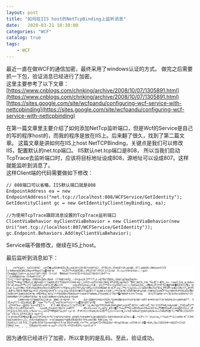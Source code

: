 ```yaml
---                
layout: post                
title: "如何在IIS host的NetTcpBinding上监听消息" 
date:   2020-03-21 10:30:00                 
categories: "WCF"                
catalog: true                
tags:                 
    - WCF                
---      
```

最近一直在做WCF的通信加密，最终采用了windows认证的方式。 做完之后需要抓一下包，验证消息已经进行了加密。  
这里主要参考了以下文章：   
[https://www.cnblogs.com/chnking/archive/2008/10/07/1305891.html](https://www.cnblogs.com/chnking/archive/2008/10/07/1305891.html)   
[https://sites.google.com/site/wcfpandu/configuring-wcf-service-with-nettcpbinding](https://sites.google.com/site/wcfpandu/configuring-wcf-service-with-nettcpbinding)   

在第一篇文章里主要介绍了如何添加NetTcp监听端口，但是Wcf的Service是自己的写的程序host的，而我的程序是放在IIS上。后来翻了很久，找到了第二篇文章。 这篇文章是讲如何在IIS上host NetTCPBinding，关键点是我们可以修改IIS，配置默认的net.tcp端口。 IIS默认net.tcp端口是808， 所以当我们启动TcpTrace去监听端口时，应该将目标地址设成808，源地址可以设成807。这样就能监听到消息了。   
这样Client端的代码需要做如下修改：

    // 808端口可以省略，IIS默认端口就是808
    EndpointAddress ea = new EndpointAddress("net.tcp://localhost:808/WCFService/GetIdentity");
    GetIdentityClient gc = new GetIdentityClient(myBinding, ea); 

    //为使用TcpTrace跟踪消息设置的TcpTrace监听端口
    ClientViaBehavior myClientViaBehavior = new ClientViaBehavior(new Uri("net.tcp://localhost:807/WCFService/GetIdentity"));
    gc.Endpoint.Behaviors.Add(myClientViaBehavior);

Service端不做修改，继续在IIS上host。

最后监听到消息如下：

![image](https://github.com/kerwenzhang/kerwenzhang.github.io/blob/master/_posts/image/tcptrace.png?raw=true)

因为通信已经进行了加密，所以拿到的是乱码。至此，验证成功。